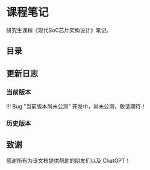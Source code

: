 # 课程笔记

研究生课程《现代SoC芯片架构设计》笔记。

## 目录

<!-- * [一、Linux环境下EDA工具介绍](./0_eda.md)
* 二、前端设计
    * [1. 数字子系统的行为级仿真](./1_submodule_behavioral_simulation.md)
    * [2. 数字子系统的逻辑综合](./2_submodule_synthesis.md)
    * [3. 数字子系统的门级仿真](./3_submodule_gate_level_simulation.md)
* 三、后端实现
    * [4. 数字子系统的后端设计](./4_submodule_implementation.md)
    * [5. 顶层模块的后端设计](./5_io.md)
    * [6. DRC/LVS验证](./6_lvs_drc.md)
    * [7. 拼版](./7_final_layout.md)
* 四、回片测试
    * [8. PCB绘制](./8_PCB.md)
    * [9. 封装](./9_package.md)
    * [10. 测试](./10_testing.md)
* 五、附录
    * [11. RISC-V CPU 调试](./11_cpu_debug.md)
    * [12. C 代码编译](./12_assembly.md)
    * [13. WSL](./13_wsl.md)
    * [14. FPGA 验证](./14_FPGA_verification.md) -->

## 更新日志

### 当前版本

!!! Bug "当前版本尚未公测"
    开发中，尚未公测，敬请期待！

### 历史版本

## 致谢

感谢所有为该文档提供帮助的朋友们以及 ChatGPT！

<!-- {{ git_site_authors }} -->